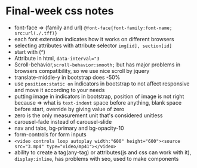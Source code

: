 # Final-week css notes

- font-face => (family and url) ```@font-face{font-family:font-name; src:url(./.tff)}```
- each font extension indicates how it works on different browsers
- selecting attributes with attribute selector ```img[id], section[id]```
- start with (^)
- Attribute in html, ```data-interval="3```
- Scroll-behavior,```scroll-behavior:smooth;``` but has major problems in browsers compatibility, so we use nice scroll by jquery
- translate-middle-y in bootstrap does -50%
- use ```position:static on``` indicators in bootstrap to not affect responsive and move it according to your needs
- putting image in indicators in bootstrap, position of image is not right because => what is ```text-indent``` space before anything, blank space before start, override by giving value of zero
- zero is the only measurement unit that's considered unitless
- carousel-fade instead of carousel-slide
- nav and tabs, bg-primary and bg-opacity-10
- form-controls for form inputs
- ```<video controls loop autoplay width:"600" height="600"><source src="3.mp4" type="video/mp41"></video>```
- ability to create a tag(any-tag) or attributes(js and css can work with it), ```display:inline```, has problems with seo, used to make components
